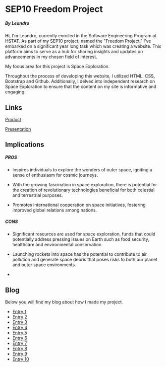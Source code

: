 # SEP10 Freedom Project
##### By Leandro

Hi, I'm Leandro, currently enrolled in the Software Engineering Program at HSTAT. As part of my SEP10 project, named the "Freedom Project," I've embarked on a significant year long task which was creating a website. This platform aims to serve as a hub for sharing insights and updates on advancements in my chosen field of interest.

My focus area for this project is Space Exploration.

Throughout the process of developing this website, I utilized HTML, CSS, Bootstrap and Github. Additionally, I delved into independent research on Space Exploration to ensure that the content on my site is informative and engaging.

## Links

[Product]()

[Presentation]()

## Implications
##### PROS

* Inspires individuals to explore the wonders of outer space, igniting a sense of enthusiasm for cosmic journeys.

* With the growing fascination in space exploration, there is potential for the creation of revolutionary technologies beneficial for both celestial and terrestrial purposes.

* Promotes international cooperation on space initiatives, fostering improved global relations among nations.

##### CONS

* Significant resources are used for space exploration, funds that could potentially address pressing issues on Earth such as food security, healthcare and environmental conservation.

* Launching rockets into space has the potential to contribute to air pollution and generate space debris that poses risks to both our planet and outer space environments.

* 

## Blog
Below you will find my blog about how I made my project.

* [Entry 1](blog/entry01.md)
* [Entry 2](blog/entry02.md)
* [Entry 3](blog/entry03.md)
* [Entry 4](blog/entry04.md)
* [Entry 5](blog/entry05.md)
* [Entry 6](blog/entry06.md)
* [Entry 7](blog/entry07.md)
* [Entry 8](blog/entry08.md)
* [Entry 9](blog/entry09.md)
* [Entry 10](blog/entry10.md)
